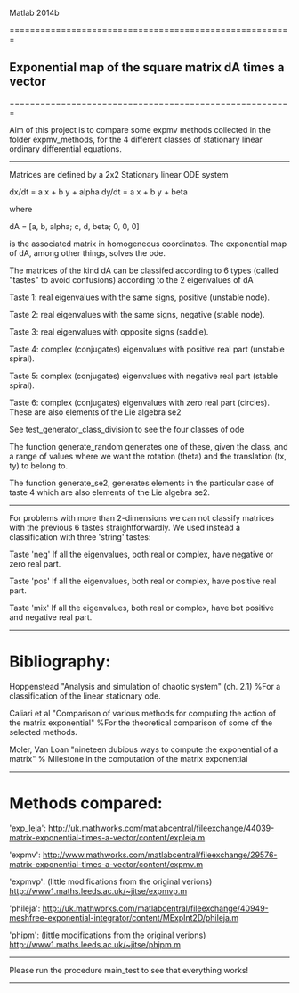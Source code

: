 Matlab 2014b

=======================================================
## Exponential map of the square matrix dA times a vector
=======================================================

Aim of this project is to compare some expmv methods collected in the 
folder expmv_methods, for the 4 different classes of 
stationary linear ordinary differential equations.

----------------------------------------------------------------------


Matrices are defined by a 2x2 Stationary linear ODE system

dx/dt = a x + b y + alpha
dy/dt = a x + b y + beta

where 

dA = [a, b, alpha;
      c, d, beta;
      0, 0, 0]

is the associated matrix in homogeneous coordinates.
The exponential map of dA, among other things, solves the ode.

The matrices of the kind dA can be classifed according to 6 types (called
"tastes" to avoid confusions) according to the 2 eigenvalues of dA


Taste 1:
real eigenvalues with the same signs, positive (unstable node).

Taste 2:
real eigenvalues with the same signs, negative (stable node).

Taste 3:
real eigenvalues with opposite signs (saddle).

Taste 4:
complex (conjugates) eigenvalues with positive real part (unstable spiral).

Taste 5:
complex (conjugates) eigenvalues with negative real part (stable spiral).

Taste 6:
complex (conjugates) eigenvalues with zero real part (circles).
These are also elements of the Lie algebra se2


See test_generator_class_division to see the four classes of ode

The function generate_random generates one of these, given the class, and 
a range of values where we want the rotation (theta) and the translation
(tx, ty) to belong to.

The function generate_se2, generates elements in the particular case of 
taste 4 which are also elements of the Lie algebra se2.

----

For problems with more than 2-dimensions we can not classify matrices with 
the previous 6 tastes straightforwardly. We used instead a classification 
with three 'string' tastes: 

Taste 'neg'
If all the eigenvalues, both real or complex, have negative or zero real 
part. 

Taste 'pos'
If all the eigenvalues, both real or complex, have positive real part. 

Taste 'mix'
If all the eigenvalues, both real or complex, have bot positive and 
negative real part.

----

# Bibliography:

Hoppenstead 
"Analysis and simulation of chaotic system" (ch. 2.1)
%For a classification of the linear stationary ode.

Caliari et al 
"Comparison of various methods for computing the action of
the matrix exponential"
%For the theoretical comparison of some of the selected methods.

Moler, Van Loan
"nineteen dubious ways to compute the exponential of a matrix"
% Milestone in the computation of the matrix exponential

----

# Methods compared:

'exp_leja': 
http://uk.mathworks.com/matlabcentral/fileexchange/44039-matrix-exponential-times-a-vector/content/expleja.m

'expmv':
http://www.mathworks.com/matlabcentral/fileexchange/29576-matrix-exponential-times-a-vector/content/expmv.m

'expmvp': (little modifications from the original verions) 
http://www1.maths.leeds.ac.uk/~jitse/expmvp.m

'phileja': 
http://uk.mathworks.com/matlabcentral/fileexchange/40949-meshfree-exponential-integrator/content/MExpInt2D/phileja.m

'phipm': (little modifications from the original verions) 
http://www1.maths.leeds.ac.uk/~jitse/phipm.m

-----

Please run the procedure main_test to see that everything works!

-----
